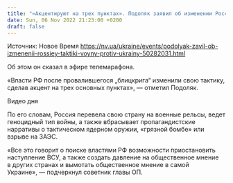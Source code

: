 ```yaml
---
title: "«Акцентируют на трех пунктах». Подоляк заявил об изменении Россией тактики войны против Украины"
date: Sun, 06 Nov 2022 21:23:00 +0200
draft: false
---
```

Источник: Новое Время https://nv.ua/ukraine/events/podolyak-zavil-ob-izmenenii-rossiey-taktiki-voyny-protiv-ukrainy-50282031.html


Об этом он сказал в эфире телемарафона.

«Власти РФ после провалившегося „блицкрига“ изменили свою тактику, сделав акцент на трех основных пунктах», — отметил Подоляк.

 Видео дня   

По его словам, Россия перевела свою страну на военные рельсы, ведет геноцидный тип войны, а также вбрасывает пропагандистские нарративы о тактическом ядерном оружии, «грязной бомбе» или взрыве на ЗАЭС.

«Все это говорит о поиске властями РФ возможности приостановить наступление ВСУ, а также создать давление на общественное мнение в других странах и вымотать общественное мнение в самой Украине», — подчеркнул советник главы ОП.
